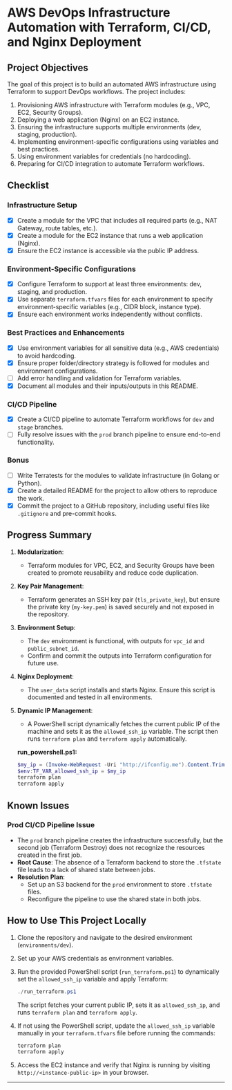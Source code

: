 # AWS DevOps Infrastructure Automation with Terraform, CI/CD, and Nginx Deployment

## **Project Objectives**

The goal of this project is to build an automated AWS infrastructure using Terraform to support DevOps workflows. The project includes:

1. Provisioning AWS infrastructure with Terraform modules (e.g., VPC, EC2, Security Groups).
2. Deploying a web application (Nginx) on an EC2 instance.
3. Ensuring the infrastructure supports multiple environments (dev, staging, production).
4. Implementing environment-specific configurations using variables and best practices.
5. Using environment variables for credentials (no hardcoding).
6. Preparing for CI/CD integration to automate Terraform workflows.

## **Checklist**

### **Infrastructure Setup**
- [x] Create a module for the VPC that includes all required parts (e.g., NAT Gateway, route tables, etc.).
- [x] Create a module for the EC2 instance that runs a web application (Nginx).
- [x] Ensure the EC2 instance is accessible via the public IP address.

### **Environment-Specific Configurations**
- [x] Configure Terraform to support at least three environments: dev, staging, and production.
- [x] Use separate `terraform.tfvars` files for each environment to specify environment-specific variables (e.g., CIDR block, instance type).
- [x] Ensure each environment works independently without conflicts.

### **Best Practices and Enhancements**
- [x] Use environment variables for all sensitive data (e.g., AWS credentials) to avoid hardcoding.
- [x] Ensure proper folder/directory strategy is followed for modules and environment configurations.
- [ ] Add error handling and validation for Terraform variables.
- [x] Document all modules and their inputs/outputs in this README.

### **CI/CD Pipeline**
- [x] Create a CI/CD pipeline to automate Terraform workflows for `dev` and `stage` branches.
- [ ] Fully resolve issues with the `prod` branch pipeline to ensure end-to-end functionality.

### **Bonus**
- [ ] Write Terratests for the modules to validate infrastructure (in Golang or Python).
- [x] Create a detailed README for the project to allow others to reproduce the work.
- [x] Commit the project to a GitHub repository, including useful files like `.gitignore` and pre-commit hooks.

## **Progress Summary**

1. **Modularization**:

   - Terraform modules for VPC, EC2, and Security Groups have been created to promote reusability and reduce code duplication.

1. **Key Pair Management**:

   - Terraform generates an SSH key pair (`tls_private_key`), but ensure the private key (`my-key.pem`) is saved securely and not exposed in the repository.

2. **Environment Setup**:

   - The `dev` environment is functional, with outputs for `vpc_id` and `public_subnet_id`.
   - Confirm and commit the outputs into Terraform configuration for future use.

3. **Nginx Deployment**:

   - The `user_data` script installs and starts Nginx. Ensure this script is documented and tested in all environments.

4. **Dynamic IP Management**:

   - A PowerShell script dynamically fetches the current public IP of the machine and sets it as the `allowed_ssh_ip` variable. The script then runs `terraform plan` and `terraform apply` automatically.

   **run_powershell.ps1:**

   ```powershell
   $my_ip = (Invoke-WebRequest -Uri "http://ifconfig.me").Content.Trim() + "/32"
   $env:TF_VAR_allowed_ssh_ip = $my_ip
   terraform plan
   terraform apply
   ```
## **Known Issues**

### **Prod CI/CD Pipeline Issue**
- The `prod` branch pipeline creates the infrastructure successfully, but the second job (Terraform Destroy) does not recognize the resources created in the first job.
- **Root Cause**: The absence of a Terraform backend to store the `.tfstate` file leads to a lack of shared state between jobs.
- **Resolution Plan**:
  - Set up an S3 backend for the `prod` environment to store `.tfstate` files.
  - Reconfigure the pipeline to use the shared state in both jobs.


## **How to Use This Project Locally**

1. Clone the repository and navigate to the desired environment (`environments/dev`).
2. Set up your AWS credentials as environment variables.
3. Run the provided PowerShell script (`run_terraform.ps1`) to dynamically set the `allowed_ssh_ip` variable and apply Terraform:

   ```powershell
   ./run_terraform.ps1
   ```

   The script fetches your current public IP, sets it as `allowed_ssh_ip`, and runs `terraform plan` and `terraform apply`.

4. If not using the PowerShell script, update the `allowed_ssh_ip` variable manually in your `terraform.tfvars` file before running the commands:

   ```bash
   terraform plan
   terraform apply
   ```

5. Access the EC2 instance and verify that Nginx is running by visiting `http://<instance-public-ip>` in your browser.

---



